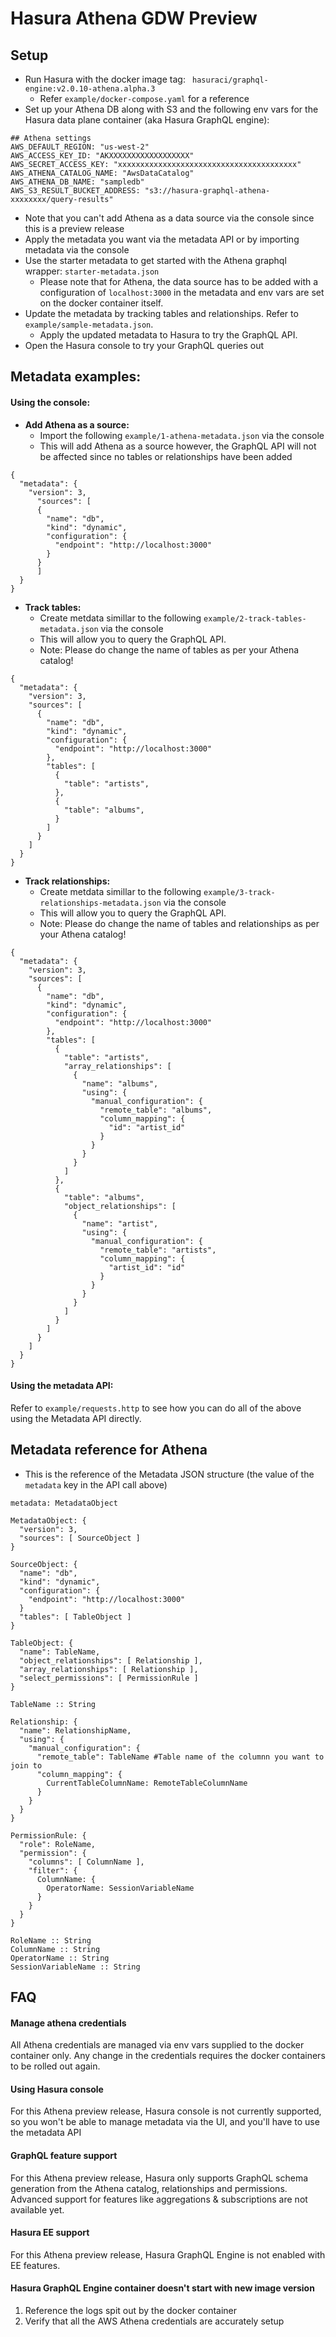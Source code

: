 # Hasura Athena GDW Preview

## Setup
- Run Hasura with the docker image tag: ` hasuraci/graphql-engine:v2.0.10-athena.alpha.3`
  - Refer `example/docker-compose.yaml` for a reference
- Set up your Athena DB along with S3 and the following env vars for the Hasura data plane container (aka Hasura GraphQL engine):
```
## Athena settings
AWS_DEFAULT_REGION: "us-west-2"
AWS_ACCESS_KEY_ID: "AKXXXXXXXXXXXXXXXXXX"
AWS_SECRET_ACCESS_KEY: "xxxxxxxxxxxxxxxxxxxxxxxxxxxxxxxxxxxxxxxx"
AWS_ATHENA_CATALOG_NAME: "AwsDataCatalog"
AWS_ATHENA_DB_NAME: "sampledb"
AWS_S3_RESULT_BUCKET_ADDRESS: "s3://hasura-graphql-athena-xxxxxxxx/query-results"
```
- Note that you can't add Athena as a data source via the console since this is a preview release
- Apply the metadata you want via the metadata API or by importing metadata via the console
- Use the starter metadata to get started with the Athena graphql wrapper: `starter-metadata.json`
  - Please note that for Athena, the data source has to be added with a configuration of `localhost:3000`
    in the metadata and env vars are set on the docker container itself.
- Update the metadata by tracking tables and relationships. Refer to `example/sample-metadata.json`.
  - Apply the updated metadata to Hasura to try the GraphQL API.
- Open the Hasura console to try your GraphQL queries out


## Metadata examples:

#### Using the console:

- **Add Athena as a source:**
  - Import the following `example/1-athena-metadata.json` via the console
  - This will add Athena as a source however, the GraphQL API will not be affected since
    no tables or relationships have been added

```
{
  "metadata": {
    "version": 3,
      "sources": [
      {
        "name": "db",
        "kind": "dynamic",
        "configuration": {
          "endpoint": "http://localhost:3000"
        }
      }
      ]
  }
}
```

- **Track tables:**
  - Create metdata simillar to the following `example/2-track-tables-metadata.json` via the console
  - This will allow you to query the GraphQL API. 
  - Note: Please do change the name of tables as per your Athena catalog!
```
{
  "metadata": {
    "version": 3,
    "sources": [
      {
        "name": "db",
        "kind": "dynamic",
        "configuration": {
          "endpoint": "http://localhost:3000"
        },
        "tables": [
          {
            "table": "artists",
          },
          {
            "table": "albums",
          }
        ]
      }
    ]
  }
}
```

- **Track relationships:**
  - Create metdata simillar to the following `example/3-track-relationships-metadata.json` via the console
  - This will allow you to query the GraphQL API.
  - Note: Please do change the name of tables and relationships as per your Athena catalog!
```
{
  "metadata": {
    "version": 3,
    "sources": [
      {
        "name": "db",
        "kind": "dynamic",
        "configuration": {
          "endpoint": "http://localhost:3000"
        },
        "tables": [
          {
            "table": "artists",
            "array_relationships": [
              {
                "name": "albums",
                "using": {
                  "manual_configuration": {
                    "remote_table": "albums",
                    "column_mapping": {
                      "id": "artist_id"
                    }
                  }
                }
              }
            ]
          },
          {
            "table": "albums",
            "object_relationships": [
              {
                "name": "artist",
                "using": {
                  "manual_configuration": {
                    "remote_table": "artists",
                    "column_mapping": {
                      "artist_id": "id"
                    }
                  }
                }
              }
            ]
          }
        ]
      }
    ]
  }
}
```

#### Using the metadata API:

Refer to `example/requests.http` to see how you can do all of the above using the Metadata API directly.

## Metadata reference for Athena

- This is the reference of the Metadata JSON structure (the value of the `metadata` key in the API call above)

```
metadata: MetadataObject

MetadataObject: {
  "version": 3,
  "sources": [ SourceObject ]
}

SourceObject: {
  "name": "db",
  "kind": "dynamic",
  "configuration": {
    "endpoint": "http://localhost:3000"
  }
  "tables": [ TableObject ]
}

TableObject: {
  "name": TableName,
  "object_relationships": [ Relationship ],
  "array_relationships": [ Relationship ],
  "select_permissions": [ PermissionRule ]
}

TableName :: String

Relationship: {
  "name": RelationshipName,
  "using": {
    "manual_configuration": {
      "remote_table": TableName #Table name of the columnn you want to join to
      "column_mapping": {
        CurrentTableColumnName: RemoteTableColumnName
      }
    }
  }
}

PermissionRule: {
  "role": RoleName,
  "permission": {
    "columns": [ ColumnName ],
    "filter": {
      ColumnName: {
        OperatorName: SessionVariableName
      }
    }
  }
}

RoleName :: String
ColumnName :: String
OperatorName :: String
SessionVariableName :: String
```

## FAQ

#### Manage athena credentials
All Athena credentials are managed via env vars supplied to the docker container only. Any change in the credentials requires the docker containers to be rolled out again.

#### Using Hasura console
For this Athena preview release, Hasura console is not currently supported, so you won't be able to manage metadata via the UI, and you'll have to use the metadata API

#### GraphQL feature support
For this Athena preview release, Hasura only supports GraphQL schema generation from the Athena catalog, relationships and permissions. Advanced support for features like aggregations & subscriptions are not available yet.

#### Hasura EE support
For this Athena preview release, Hasura GraphQL Engine is not enabled with EE features.

#### Hasura GraphQL Engine container doesn't start with new image version
1. Reference the logs spit out by the docker container
2. Verify that all the AWS Athena credentials are accurately setup
